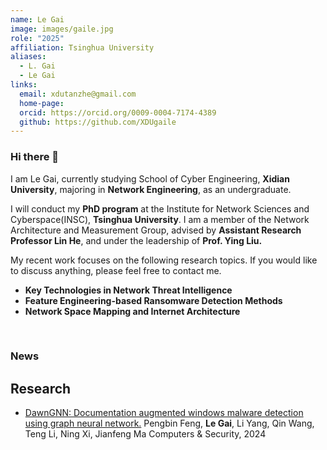 ```yaml
---
name: Le Gai
image: images/gaile.jpg
role: "2025"
affiliation: Tsinghua University
aliases:
  - L. Gai
  - Le Gai
links:
  email: xdutanzhe@gmail.com 
  home-page: 
  orcid: https://orcid.org/0009-0004-7174-4389
  github: https://github.com/XDUgaile
---
```


### Hi there 👋

I am Le Gai, currently studying School of Cyber Engineering, **Xidian University**, majoring in **Network Engineering**, as an undergraduate.

I will conduct my **PhD program** at the Institute for Network Sciences and Cyberspace(INSC), **Tsinghua University**. I am a member of the Network Architecture and Measurement Group, advised by **Assistant Research Professor Lin He**, and under the leadership of  **Prof. Ying Liu.** 

My recent work focuses on the following research topics. If you would like to discuss anything, please feel free to contact me. 		

- **Key Technologies in Network Threat Intelligence**
- **Feature Engineering-based Ransomware Detection Methods**
- **Network Space Mapping and Internet Architecture**

​				

### **News**



## Research

- [DawnGNN: Documentation augmented windows malware detection using graph neural network.](https://www.sciencedirect.com/science/article/abs/pii/S0167404824000890)
  Pengbin Feng, **Le Gai**, Li Yang, Qin Wang, Teng Li, Ning Xi, Jianfeng Ma Computers & Security, 2024
